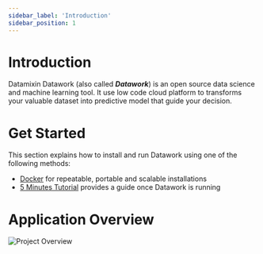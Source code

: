 ```yaml
---
sidebar_label: 'Introduction'
sidebar_position: 1
---
```


# Introduction
Datamixin Datawork (also called ***Datawork***) is an open source data science and machine learning tool. 
It use low code cloud platform to transforms your valuable dataset into predictive model that guide your decision.

# Get Started
This section explains how to install and run Datawork using one of the following methods:

- [Docker](/docs/get-started/docker) for repeatable, portable and scalable installations
- [5 Minutes Tutorial](/docs/get-started/short-guide) provides a guide once Datawork is running 

# Application Overview
![Project Overview](/img/homepage-preview.PNG)